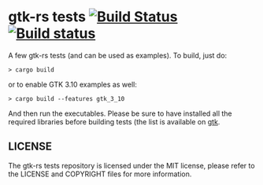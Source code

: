 # gtk-rs tests [![Build Status](https://travis-ci.org/gtk-rs/tests.png?branch=master)](https://travis-ci.org/gtk-rs/tests) [![Build status](https://ci.appveyor.com/api/projects/status/pi27a5xubp0ihl2d?svg=true)](https://ci.appveyor.com/project/GuillaumeGomez/tests)

A few gtk-rs tests (and can be used as examples). To build, just do:

```Shell
> cargo build
```

or to enable GTK 3.10 examples as well:

```Shell
> cargo build --features gtk_3_10
```

And then run the executables. Please be sure to have installed all the required libraries before building tests (the list is available on [gtk](https://github.com/gtk-rs/gtk/).

## LICENSE

The gtk-rs tests repository is licensed under the MIT license, please refer to the LICENSE and COPYRIGHT files for more information.
